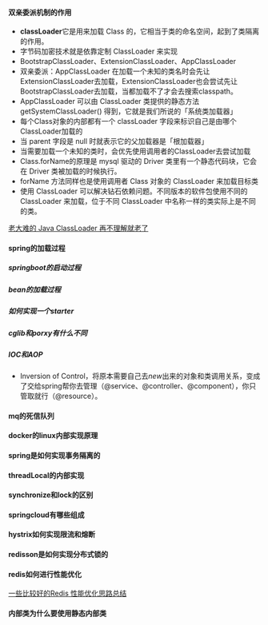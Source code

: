 #### 双亲委派机制的作用
- **classLoader**它是用来加载 Class 的，它相当于类的命名空间，起到了类隔离的作用。
- 字节码加密技术就是依靠定制 ClassLoader 来实现
- BootstrapClassLoader、ExtensionClassLoader、AppClassLoader
- 双亲委派：AppClassLoader 在加载一个未知的类名时会先让ExtensionClassLoader去加载，ExtensionClassLoader也会尝试先让BootstrapClassLoader去加载，当都加载不了才会去搜索classpath。
- AppClassLoader 可以由 ClassLoader 类提供的静态方法 getSystemClassLoader() 得到，它就是我们所说的「系统类加载器」
- 每个Class对象的内部都有一个 classLoader 字段来标识自己是由哪个ClassLoader加载的
- 当 parent 字段是 null 时就表示它的父加载器是「根加载器」
- 当需要加载一个未知的类时，会优先使用调用者的ClassLoader去尝试加载
- Class.forName的原理是 mysql 驱动的 Driver 类里有一个静态代码块，它会在 Driver 类被加载的时候执行。
- forName 方法同样也是使用调用者 Class 对象的 ClassLoader 来加载目标类
- 使用 ClassLoader 可以解决钻石依赖问题。不同版本的软件包使用不同的 ClassLoader 来加载，位于不同 ClassLoader 中名称一样的类实际上是不同的类。

[老大难的 Java ClassLoader 再不理解就老了](https://zhuanlan.zhihu.com/p/51374915)
#### spring的加载过程
##### springboot的启动过程
##### bean的加载过程
##### 如何实现一个starter
##### cglib和porxy有什么不同
##### IOC和AOP
- Inversion of Control，将原本需要自己去*new*出来的对象和类调用关系，变成了交给spring帮你去管理（@service、@controller、@component），你只管取就行（@resource）。
#### mq的死信队列
#### docker的linux内部实现原理
#### spring是如何实现事务隔离的
#### threadLocal的内部实现
#### synchronize和lock的区别
#### springcloud有哪些组成
#### hystrix如何实现限流和熔断
#### redisson是如何实现分布式锁的
#### redis如何进行性能优化
[一些比较好的Redis 性能优化思路总结](https://mp.weixin.qq.com/s/mf9ZmQDrp7PCnxVFIDaWFQ)
#### 内部类为什么要使用静态内部类